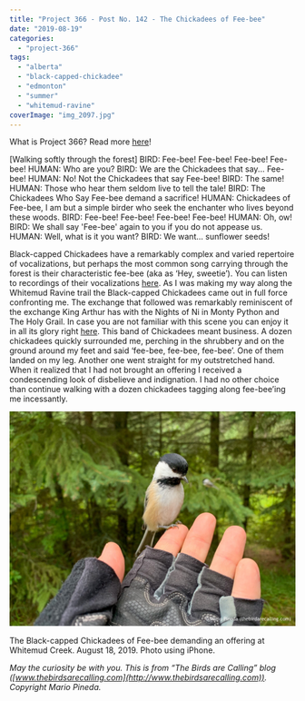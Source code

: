 ```yaml
---
title: "Project 366 - Post No. 142 - The Chickadees of Fee-bee"
date: "2019-08-19"
categories: 
  - "project-366"
tags: 
  - "alberta"
  - "black-capped-chickadee"
  - "edmonton"
  - "summer"
  - "whitemud-ravine"
coverImage: "img_2097.jpg"
---
```


What is Project 366? Read more [here](https://thebirdsarecalling.com/2019/03/29/project-366/)!

\[Walking softly through the forest\]
BIRD: Fee-bee! Fee-bee! Fee-bee! Fee-bee!
HUMAN: Who are you?
BIRD: We are the Chickadees that say... Fee-bee!
HUMAN: No! Not the Chickadees that say Fee-bee!
BIRD: The same!
HUMAN: Those who hear them seldom live to tell the tale!
BIRD: The Chickadees Who Say Fee-bee demand a sacrifice!
HUMAN: Chickadees of Fee-bee, I am but a simple birder who seek the enchanter who lives beyond these woods.
BIRD: Fee-bee! Fee-bee! Fee-bee! Fee-bee!
HUMAN: Oh, ow!
BIRD: We shall say 'Fee-bee' again to you if you do not appease us.
HUMAN: Well, what is it you want?
BIRD: We want... sunflower seeds!

Black-capped Chickadees have a remarkably complex and varied repertoire of vocalizations, but perhaps the most common song carrying through the forest is their characteristic fee-bee (aka as ‘Hey, sweetie’). You can listen to recordings of their vocalizations [here](https://www.allaboutbirds.org/guide/Black-capped_Chickadee/sounds). As I was making my way along the Whitemud Ravine trail the Black-capped Chickadees came out in full force confronting me. The exchange that followed was remarkably reminiscent of the exchange King Arthur has with the Nights of Ni in Monty Python and The Holy Grail. In case you are not familiar with this scene you can enjoy it in all its glory right [here](https://youtu.be/zIV4poUZAQo). This band of Chickadees meant business. A dozen chickadees quickly surrounded me, perching in the shrubbery and on the ground around my feet and said ‘fee-bee, fee-bee, fee-bee’. One of them landed on my leg. Another one went straight for my outstretched hand. When it realized that I had not brought an offering I received a condescending look of disbelieve and indignation. I had no other choice than continue walking with a dozen chickadees tagging along fee-bee’ing me incessantly.

![](images/img_2097.jpg)

The Black-capped Chickadees of Fee-bee demanding an offering at Whitemud Creek. August 18, 2019. Photo using iPhone.

_May the curiosity be with you. This is from “The Birds are Calling” blog ([www.thebirdsarecalling.com](http://www.thebirdsarecalling.com)). Copyright Mario Pineda._

